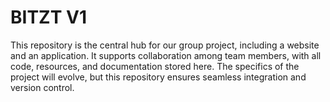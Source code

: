 # BITZT V1
This repository is the central hub for our group project, including a website and an application. It supports collaboration among team members, with all code, resources, and documentation stored here. The specifics of the project will evolve, but this repository ensures seamless integration and version control.
